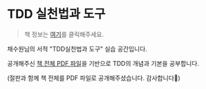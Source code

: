 # TDD 실천법과 도구
>  책 정보는 [여기](http://naver.me/GaYZCDjD)를 클릭해주세요.

채수원님의 서적 "TDD실천법과 도구" 실습 공간입니다.  

공개해주신 [책 전체 PDF 파일](https://repo.yona.io/doortts/blog/issue/1)을 기반으로 TDD의 개념과 기본을 공부합니다.  

(절판과 함께 책 전체를 PDF 파일로 공개해주셨습니다.  감사합니다👏)

